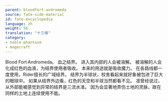 ```yaml
---
parent: bloodfort-andromeda
source: fate-side-material
id: fate-encyclopedia
language: zh
weight: 56
translation: "十三维"
category:
- noble-phantasm
- magecraft
---
```


Blood Fort·Andromeda。
血之结界。
进入其内部的人会被溶解。
被溶解的人会化成红色的血液，为结界使用者吸收。
本来的用途就是吸收魔力。
在各路线都一度使用，Rider擅长的广域结界。
结界为半球状，校舍看起来就好象被包进了巨大的眼球中。
如果从结界外边看，红色的天空和半球当然都看不见。
凛曾经说过，从外部能被感觉到异常的结界是三流水准。
因为会显著地弄伤土地的灵脉，故在同样的土地上连续使用不能。
